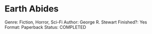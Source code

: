 # Earth Abides

Genre: Fiction, Horror, Sci-Fi
Author: George R. Stewart
Finished?: Yes
Format: Paperback
Status: COMPLETED